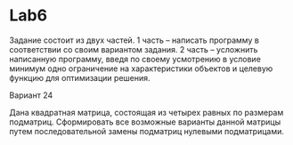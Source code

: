 # Lab6
Задание состоит из двух частей. 
1 часть – написать программу в соответствии со своим вариантом задания.
2 часть – усложнить написанную программу, введя по своему усмотрению в условие минимум одно ограничение на характеристики объектов и целевую функцию для оптимизации решения.

Вариант 24

Дана квадратная матрица, состоящая из четырех равных по размерам подматриц. Сформировать все возможные варианты данной матрицы путем последовательной замены подматриц нулевыми подматрицами.
